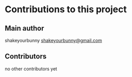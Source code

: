Contributions to this project
=============================

Main author
----------
shakeyourbunny <shakeyourbunny@gmail.com>


Contributors
------------
no other contributors yet
